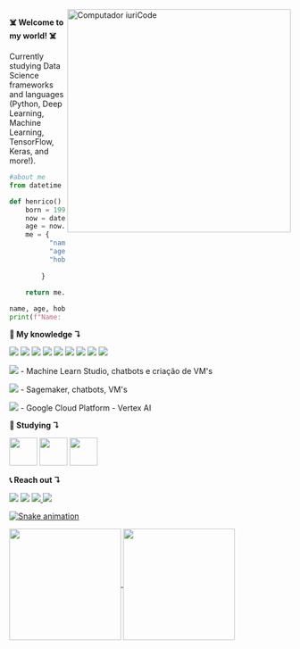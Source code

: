 <img src="https://www.edureka.co/blog/wp-content/uploads/2018/09/shutterstock_725383498.png" min-width="400px" max-width="400px" width="400px" align="right" alt="Computador iuriCode">

<p align="left"> 
  <strong><bold>☠️ Welcome to my world! ☠️<bold></strong>    
  
  Currently studying Data Science frameworks and languages (Python, Deep Learning, Machine Learning, TensorFlow, Keras, and more!).
  
</p>
 
```python
#about me
from datetime import datetime

def henrico() -> dict:
    born = 1996
    now = datetime.now()
    age = now.year - born
    me = {
          "name": "Henrico Nardelli Bela",
          "age": age,
          "hobbies": ["Programming", "Cinema", 
                      "TV Shows", "Games"]
        }

    return me.values()
    
name, age, hobbies = henrico()
print(f"Name: {name}\nAge: {age}\nHobbies: {hobbies}")
```
  
    
<p align="left">
  <strong><bold>🚀 My knowledge ↴<bold></strong>
  

  
<img src="https://img.shields.io/badge/-Python-black?logo=Python"> <img src="https://img.shields.io/badge/-TensorFlow-black?logo=TensorFlow"> <img src="https://img.shields.io/badge/-scikit learn-black?logo=scikit learn"> <img src="https://img.shields.io/badge/-pandas-black?logo=pandas"> <img src="https://img.shields.io/badge/-PyCharm-black?logo=PyCharm">
<img src="https://img.shields.io/badge/-R-black?logo=R"> <img src="https://img.shields.io/badge/-Git-black?logo=Git"> <img src="https://img.shields.io/badge/-Google Colab-black?logo=Google Colab"> <img src="https://img.shields.io/badge/-Jupyter-black?logo=Jupyter">
  
  <img src="https://img.shields.io/badge/-Microsoft Azure-black?logo=Microsoft Azure"> - Machine Learn Studio, chatbots e criação de VM's
  
  <img src="https://img.shields.io/badge/-Amazon AWS-black?logo=Amazon AWS"> - Sagemaker, chatbots, VM's
    
  <img src="https://img.shields.io/badge/-Google Cloud-black?logo=Google Cloud"> - Google Cloud Platform - Vertex AI
  
</p>
   
    

  <strong><bold>📙 Studying ↴<bold></strong>
               
  
  <img src="https://cdn.jsdelivr.net/gh/devicons/devicon/icons/python/python-original.svg" width="50" height="50"/> <img src="https://cdn.jsdelivr.net/gh/devicons/devicon/icons/tensorflow/tensorflow-original.svg" width="50" height="50"/> <img src="https://cdn.jsdelivr.net/gh/devicons/devicon/icons/googlecloud/googlecloud-original.svg" width="50" height="50"/>
          
          

                                                                                                                           
                                                                                                                           

<p align="left">
   <strong><bold>📞 Reach out ↴<bold></strong>
</p>

<p align="left">
  <a href="https://mail.google.com/mail/u/henrico.developer@gmail.com" alt="Gmail">
  <img src="https://img.shields.io/badge/-Gmail-black?logo=Gmail" /></a>

  <a href="https://www.linkedin.com/in/henricobela/" alt="Linkedin">
  <img src="https://img.shields.io/badge/-LinkedIn-black?logo=LinkedIn" /></a> 

  <a href="https://api.whatsapp.com/send?phone=5511990044861" alt="WhatsApp">
  <img src="https://img.shields.io/badge/-WhatsApp-black?logo=WhatsApp">

   <a href="https://www.instagram.com/henricobela/">
  <img src="https://img.shields.io/badge/-Instagram-black?logo=Instagram">


![Snake animation](https://github.com/henricobela/henricobela/blob/output/github-contribution-grid-snake.svg)

<a href="https://github.com/anuraghazra/github-readme-stats">
  <img height=200 align="center" src="https://github-readme-stats.vercel.app/api?username=henricobela" />
</a>
<a href="https://github.com/anuraghazra/convoychat">
  <img height=200 align="center" src="https://github-readme-stats.vercel.app/api/top-langs?username=henricobela&layout=compact&langs_count=8&card_width=320" />
</a>
